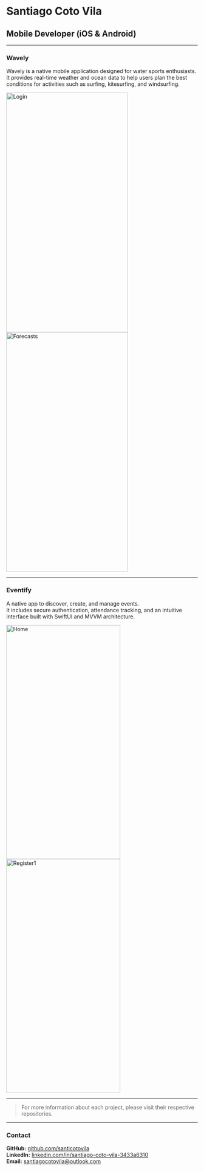 # Santiago Coto Vila

## Mobile Developer (iOS & Android)

---

### Wavely  
Wavely is a native mobile application designed for water sports enthusiasts.  
It provides real-time weather and ocean data to help users plan the best conditions for activities such as surfing, kitesurfing, and windsurfing.


<img width="320" height="630" alt="Login" src="https://github.com/user-attachments/assets/12f391e0-da70-4723-bf34-127efe23fcf5" /><img width="320" height="630" alt="Forecasts" src="https://github.com/user-attachments/assets/5cc50fc7-3ff8-488b-be82-f4a70a4d34df" />

---

### Eventify  
A native app to discover, create, and manage events.  
It includes secure authentication, attendance tracking, and an intuitive interface built with SwiftUI and MVVM architecture.

<img width="300" height="615" alt="Home" src="https://github.com/user-attachments/assets/99c4429c-cde1-4dd9-80f8-403ce24dee45" /><img width="300" height="615" alt="Register1" src="https://github.com/user-attachments/assets/9e64b237-9363-410b-80bf-a07ff6671cd8" />


---

> For more information about each project, please visit their respective repositories.

---

### Contact  
**GitHub:** [github.com/santicotovila](https://github.com/santicotovila)  
**LinkedIn:** [linkedin.com/in/santiago-coto-vila-3433a6310](https://www.linkedin.com/in/santiago-coto-vila-3433a6310/)  
**Email:** santiagocotovila@outlook.com

